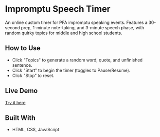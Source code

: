 # Impromptu Speech Timer

An online custom timer for PFA impromptu speaking events. Features a 30-second prep, 1-minute note-taking, and 3-minute speech phase, with random quirky topics for middle and high school students.

## How to Use
- Click "Topics" to generate a random word, quote, and unfinished sentence.
- Click "Start" to begin the timer (toggles to Pause/Resume).
- Click "Stop" to reset.

## Live Demo
[Try it here](https://aravossis.github.io/impromptutimer/)

## Built With
- HTML, CSS, JavaScript
